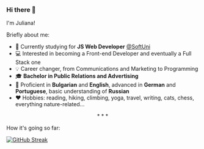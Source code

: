 ### Hi there 👋

I'm Juliana! 

Briefly about me:

- :seedling: Currently studying for **JS Web Developer** [@SoftUni](https://softuni.bg/)
- :computer: Interested in becoming a Front-end Developer and eventually a Full Stack one
- :bulb: Career changer, from Communications and Marketing to Programming
- :mortar_board: **Bachelor in Public Relations and Advertising**
- :memo: Proficient in **Bulgarian** and **English**, advanced in **German** and **Portuguese**, basic understanding of **Russian**
- :hearts: Hobbies: reading, hiking, climbing, yoga, travel, writing, cats, chess, everything nature-related...

<div align="center">* * *</div>

How it's going so far: 

[![GitHub Streak](http://github-readme-streak-stats.herokuapp.com?user=JulianaGeorgi&theme=monokai-metallian&date_format=M%20j%5B%2C%20Y%5D)](https://git.io/streak-stats)

<!--
**JulianaGeorgi/JulianaGeorgi** is a ✨ _special_ ✨ repository because its `README.md` (this file) appears on your GitHub profile.

Here are some ideas to get you started:

- 🔭 I’m currently working on ...
- 🌱 I’m currently learning ...
- 👯 I’m looking to collaborate on ...
- 🤔 I’m looking for help with ...
- 💬 Ask me about ...
- 📫 How to reach me: ...
- 😄 Pronouns: ...
- ⚡ Fun fact: ...
-->
